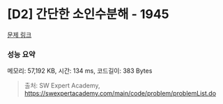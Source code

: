 # [D2] 간단한 소인수분해 - 1945 

[문제 링크](https://swexpertacademy.com/main/code/problem/problemDetail.do?contestProbId=AV5Pl0Q6ANQDFAUq) 

### 성능 요약

메모리: 57,192 KB, 시간: 134 ms, 코드길이: 383 Bytes



> 출처: SW Expert Academy, https://swexpertacademy.com/main/code/problem/problemList.do